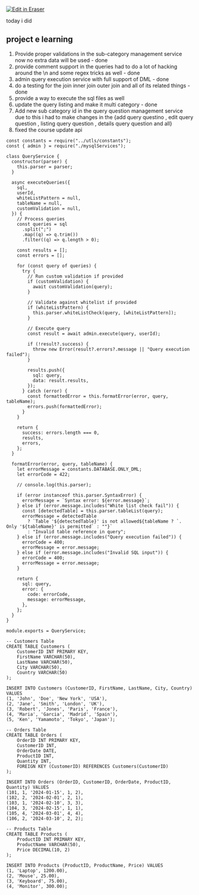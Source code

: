 <p><a target="_blank" href="https://app.eraser.io/workspace/KPXGwgsmpwekD1yZ5pgJ" id="edit-in-eraser-github-link"><img alt="Edit in Eraser" src="https://firebasestorage.googleapis.com/v0/b/second-petal-295822.appspot.com/o/images%2Fgithub%2FOpen%20in%20Eraser.svg?alt=media&amp;token=968381c8-a7e7-472a-8ed6-4a6626da5501"></a></p>

today i did

## project e learning
1. Provide proper validations in the  sub-category management service now no extra data will be used - done
2. provide comment support in the queries had to do a lot of hacking around the \n and some regex tricks as well - done
3. admin query execution service with full support of DML - done
4. do a testing for the join inner join outer join and all of its related things  - done
5. provide a way to execute the sql files as well 
6. update the query listing and make it multi category - done
7. Add new sub category id in the query question management service due to this i had to make changes in the {add query questino , edit query question , listing query question , details query question and all}
8.  fixed the course update api
```
const constants = require("../utls/constants");
const { admin } = require("./mysqlServices");

class QueryService {
  constructor(parser) {
    this.parser = parser;
  }

  async executeQueries({
    sql,
    userId,
    whiteListPattern = null,
    tableName = null,
    customValidation = null,
  }) {
    // Process queries
    const queries = sql
      .split(";")
      .map((q) => q.trim())
      .filter((q) => q.length > 0);

    const results = [];
    const errors = [];

    for (const query of queries) {
      try {
        // Run custom validation if provided
        if (customValidation) {
          await customValidation(query);
        }

        // Validate against whitelist if provided
        if (whiteListPattern) {
          this.parser.whiteListCheck(query, [whiteListPattern]);
        }

        // Execute query
        const result = await admin.execute(query, userId);

        if (!result?.success) {
          throw new Error(result?.errors?.message || "Query execution failed");
        }

        results.push({
          sql: query,
          data: result.results,
        });
      } catch (error) {
        const formattedError = this.formatError(error, query, tableName);
        errors.push(formattedError);
      }
    }

    return {
      success: errors.length === 0,
      results,
      errors,
    };
  }

  formatError(error, query, tableName) {
    let errorMessage = constants.DATABASE.ONLY_DML;
    let errorCode = 422;

    // console.log(this.parser);

    if (error instanceof this.parser.SyntaxError) {
      errorMessage = `Syntax error: ${error.message}`;
    } else if (error.message.includes("White list check fail")) {
      const [detectedTable] = this.parser.tableList(query);
      errorMessage = detectedTable
        ? `Table '${detectedTable}' is not allowed${tableName ? `. Only '${tableName}' is permitted` : ""}`
        : "Invalid table reference in query";
    } else if (error.message.includes("Query execution failed")) {
      errorCode = 400;
      errorMessage = error.message;
    } else if (error.message.includes("Invalid SQL input")) {
      errorCode = 400;
      errorMessage = error.message;
    }

    return {
      sql: query,
      error: {
        code: errorCode,
        message: errorMessage,
      },
    };
  }
}

module.exports = QueryService;
```


```
-- Customers Table
CREATE TABLE Customers (
    CustomerID INT PRIMARY KEY,
    FirstName VARCHAR(50),
    LastName VARCHAR(50),
    City VARCHAR(50),
    Country VARCHAR(50)
);

INSERT INTO Customers (CustomerID, FirstName, LastName, City, Country) VALUES
(1, 'John', 'Doe', 'New York', 'USA'),
(2, 'Jane', 'Smith', 'London', 'UK'),
(3, 'Robert', 'Jones', 'Paris', 'France'),
(4, 'Maria', 'Garcia', 'Madrid', 'Spain'),
(5, 'Ken', 'Yamamoto', 'Tokyo', 'Japan');

-- Orders Table
CREATE TABLE Orders (
    OrderID INT PRIMARY KEY,
    CustomerID INT,
    OrderDate DATE,
    ProductID INT,
    Quantity INT,
    FOREIGN KEY (CustomerID) REFERENCES Customers(CustomerID)
);

INSERT INTO Orders (OrderID, CustomerID, OrderDate, ProductID, Quantity) VALUES
(101, 1, '2024-01-15', 1, 2),
(102, 2, '2024-02-01', 2, 1),
(103, 1, '2024-02-10', 3, 3),
(104, 3, '2024-02-15', 1, 1),
(105, 4, '2024-03-01', 4, 4),
(106, 2, '2024-03-10', 2, 2);

-- Products Table
CREATE TABLE Products (
    ProductID INT PRIMARY KEY,
    ProductName VARCHAR(50),
    Price DECIMAL(10, 2)
);

INSERT INTO Products (ProductID, ProductName, Price) VALUES
(1, 'Laptop', 1200.00),
(2, 'Mouse', 25.00),
(3, 'Keyboard', 75.00),
(4, 'Monitor', 300.00);
```




<!--- Eraser file: https://app.eraser.io/workspace/KPXGwgsmpwekD1yZ5pgJ --->